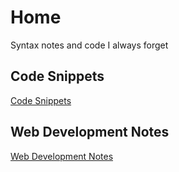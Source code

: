 # Home

Syntax notes and code I always forget

## Code Snippets

[Code Snippets](snippets.md)

## Web Development Notes

[Web Development Notes](webdev_snippets.md)

